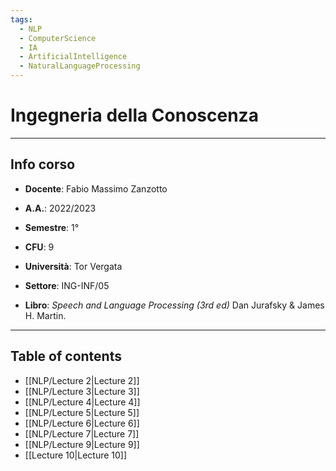 ```yaml
---
tags:
  - NLP 
  - ComputerScience
  - IA
  - ArtificialIntelligence
  - NaturalLanguageProcessing
---
```

# Ingegneria della Conoscenza
--------------------------
## Info corso
- **Docente**: Fabio Massimo Zanzotto 
- **A.A.**: 2022/2023
- **Semestre**: 1°
- **CFU**: 9
- **Università**: Tor Vergata
- **Settore**: ING-INF/05

- **Libro**: *Speech and Language Processing (3rd ed)* Dan Jurafsky & James H. Martin.

---------------------
## Table of contents
- [[NLP/Lecture 2|Lecture 2]]
- [[NLP/Lecture 3|Lecture 3]]
- [[NLP/Lecture 4|Lecture 4]]
- [[NLP/Lecture 5|Lecture 5]]
- [[NLP/Lecture 6|Lecture 6]]
- [[NLP/Lecture 7|Lecture 7]]
- [[NLP/Lecture 9|Lecture 9]]
- [[Lecture 10|Lecture 10]]